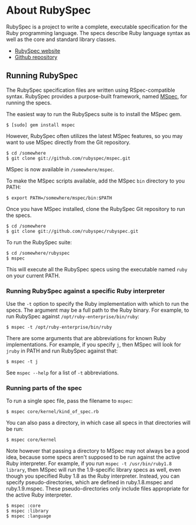# About RubySpec

RubySpec is a project to write a complete, executable specification for the
Ruby programming language. The specs describe Ruby language syntax as well as
the core and standard library classes.

* [RubySpec website](http://rubyspec.org/)
* [Github repository](https://github.com/rubyspec/rubyspec)


## Running RubySpec

The RubySpec specification files are written using RSpec-compatible syntax.
RubySpec provides a purpose-built framework, named
[MSpec](https://github.com/rubyspec/mspec/tree/master), for running the specs.

The easiest way to run the RubySpecs suite is to install the MSpec gem.

    $ [sudo] gem install mspec

However, RubySpec often utilizes the latest MSpec features, so you may want to
use MSpec directly from the Git repository.

    $ cd /somewhere
    $ git clone git://github.com/rubyspec/mspec.git

MSpec is now available in `/somewhere/mspec`.

To make the MSpec scripts available, add the MSpec `bin` directory to you
PATH:

    $ export PATH=/somewhere/mspec/bin:$PATH

Once you have MSpec installed, clone the RubySpec Git repository to run the
specs.

    $ cd /somewhere
    $ git clone git://github.com/rubyspec/rubyspec.git

To run the RubySpec suite:

    $ cd /somewhere/rubyspec
    $ mspec

This will execute all the RubySpec specs using the executable named `ruby` on
your current PATH.


### Running RubySpec against a specific Ruby interpreter

Use the `-t` option to specify the Ruby implementation with which to run the
specs. The argument may be a full path to the Ruby binary. For example, to run
RubySpec against `/opt/ruby-enterprise/bin/ruby`:

    $ mspec -t /opt/ruby-enterprise/bin/ruby

There are some arguments that are abbreviations for known Ruby implementations.
For example, if you specify `j`, then MSpec will look for `jruby` in PATH and
run RubySpec against that:

    $ mspec -t j

See `mspec --help` for a list of `-t` abbreviations.


### Running parts of the spec

To run a single spec file, pass the filename to `mspec`:

    $ mspec core/kernel/kind_of_spec.rb

You can also pass a directory, in which case all specs in that directories
will be run:

    $ mspec core/kernel

Note however that passing a directory to MSpec may not always be a good idea,
because some specs aren't supposed to be run against the active Ruby
interpreter. For example, if you run `mspec -t /usr/bin/ruby1.8 library`, then
MSpec will run the 1.9-specific library specs as well, even though you
specified Ruby 1.8 as the Ruby interpreter. Instead, you can specify
pseudo-directories, which are defined in ruby.1.8.mspec and ruby.1.9.mspec.
These pseudo-directories only include files appropriate for the active Ruby
interpreter.

    $ mspec :core
    $ mspec :library
    $ mspec :language
